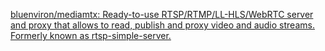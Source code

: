 
[bluenviron/mediamtx: Ready-to-use RTSP/RTMP/LL-HLS/WebRTC server and proxy that allows to read, publish and proxy video and audio streams. Formerly known as rtsp-simple-server.](https://github.com/bluenviron/mediamtx)
